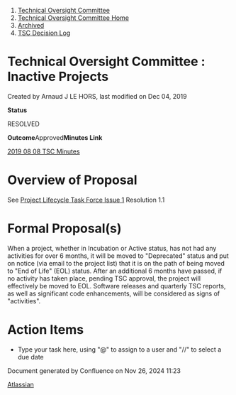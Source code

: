 1. [Technical Oversight Committee](index.html)
2. [Technical Oversight Committee Home](Technical-Oversight-Committee-Home_21430274.html)
3. [Archived](Archived_21447696.html)
4. [TSC Decision Log](TSC-Decision-Log_21437418.html)

# Technical Oversight Committee : Inactive Projects

Created by Arnaud J LE HORS, last modified on Dec 04, 2019

**Status**

RESOLVED 

**Outcome**Approved**Minutes Link**

[2019 08 08 TSC Minutes](2019-08-08-TSC-Minutes_21432164.html)

# Overview of Proposal

See [Project Lifecycle Task Force Issue 1](https://lf-hyperledger.atlassian.net/wiki/spaces/TF/pages/20873418/Issue+1+When+do+we+know+that+a+project+is+done+What+are+the+end-of-life+criteria) Resolution 1.1

# Formal Proposal(s)

When a project, whether in Incubation or Active status, has not had any activities for over 6 months, it will be moved to "Deprecated" status and put on notice (via email to the project list) that it is on the path of being moved to "End of Life" (EOL) status. After an additional 6 months have passed, if no activity has taken place, pending TSC approval, the project will effectively be moved to EOL. Software releases and quarterly TSC reports, as well as significant code enhancements, will be considered as signs of "activities".

# Action Items

- Type your task here, using "@" to assign to a user and "//" to select a due date

Document generated by Confluence on Nov 26, 2024 11:23

[Atlassian](http://www.atlassian.com/)
